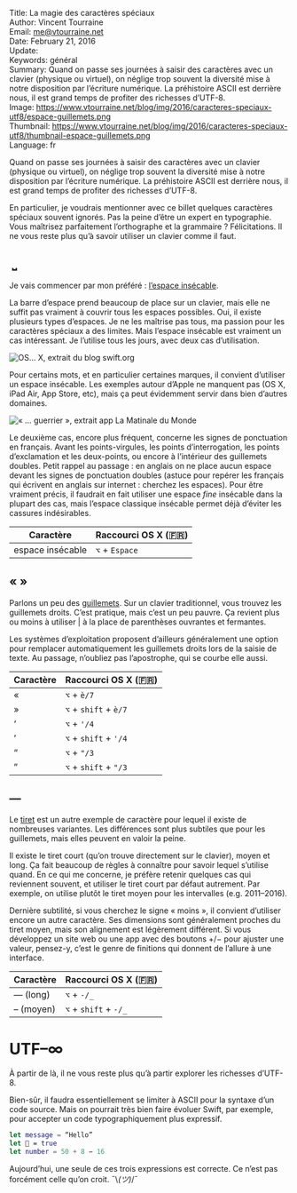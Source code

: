 Title:     La magie des caractères spéciaux  
Author:    Vincent Tourraine  
Email:     me@vtourraine.net  
Date:      February 21, 2016  
Update:   
Keywords:  général  
Summary:   Quand on passe ses journées à saisir des caractères avec un clavier (physique ou virtuel), on néglige trop souvent la diversité mise à notre disposition par l’écriture numérique. La préhistoire ASCII est derrière nous, il est grand temps de profiter des richesses d’UTF-8.  
Image:     https://www.vtourraine.net/blog/img/2016/caracteres-speciaux-utf8/espace-guillemets.png  
Thumbnail: https://www.vtourraine.net/blog/img/2016/caracteres-speciaux-utf8/thumbnail-espace-guillemets.png  
Language:  fr  


Quand on passe ses journées à saisir des caractères avec un clavier (physique ou virtuel), on néglige trop souvent la diversité mise à notre disposition par l’écriture numérique. La préhistoire ASCII est derrière nous, il est grand temps de profiter des richesses d’UTF-8.

En particulier, je voudrais mentionner avec ce billet quelques caractères spéciaux souvent ignorés. Pas la peine d’être un expert en typographie. Vous maîtrisez parfaitement l’orthographe et la grammaire ? Félicitations. Il ne vous reste plus qu’à savoir utiliser un clavier comme il faut.


##  ⎵

Je vais commencer par mon préféré : [l’espace insécable](https://fr.wikipedia.org/wiki/Espace_insécable).

La barre d’espace prend beaucoup de place sur un clavier, mais elle ne suffit pas vraiment à couvrir tous les espaces possibles. Oui, il existe plusieurs types d’espaces. Je ne les maîtrise pas tous, ma passion pour les caractères spéciaux a des limites. Mais l’espace insécable est vraiment un cas intéressant. Je l’utilise tous les jours, avec deux cas d’utilisation.

![_OS… X_, extrait du blog [swift.org](https://swift.org/blog/swift-ci/)](/blog/img/2016/caracteres-speciaux-utf8/espace-os-x.png)

Pour certains mots, et en particulier certaines marques, il convient d’utiliser un espace insécable. Les exemples autour d’Apple ne manquent pas (OS X, iPad Air, App Store, etc), mais ça peut évidemment servir dans bien d’autres domaines.

![_« … guerrier »_, extrait app [La Matinale du Monde](https://itunes.apple.com/app/la-matinale-du-monde/id973857028?mt=8)](/blog/img/2016/caracteres-speciaux-utf8/espace-guillemets.png)

Le deuxième cas, encore plus fréquent, concerne les signes de ponctuation en français. Avant les points-virgules, les points d’interrogation, les points d’exclamation et les deux-points, ou encore à l’intérieur des guillemets doubles. Petit rappel au passage : en anglais on ne place aucun espace devant les signes de ponctuation doubles (astuce pour repérer les français qui écrivent en anglais sur internet : cherchez les espaces). Pour être vraiment précis, il faudrait en fait utiliser une espace *fine* insécable dans la plupart des cas, mais l’espace classique insécable permet déjà d’éviter les cassures indésirables.

| Caractère        | Raccourci OS X (🇫🇷) |
| ---------------- | --------------------- |
| espace insécable | `⌥` + `Espace`        |


## « »

Parlons un peu des [guillemets](https://fr.wikipedia.org/wiki/Guillemet). Sur un clavier traditionnel, vous trouvez les guillemets droits. C’est pratique, mais c’est un peu pauvre. Ça revient plus ou moins à utiliser | à la place de parenthèses ouvrantes et fermantes.

Les systèmes d’exploitation proposent d’ailleurs généralement une option pour remplacer automatiquement les guillemets droits lors de la saisie de texte. Au passage, n’oubliez pas l’apostrophe, qui se courbe elle aussi.

| Caractère | Raccourci OS X (🇫🇷) |
| --------- | --------------------- |
| «         | `⌥` + `è/7`           |
| »         | `⌥` + `shift` + `è/7` |
| ‘         | `⌥` + `'/4`           |
| ’         | `⌥` + `shift` + `'/4` |
| “         | `⌥` + `"/3`           |
| ”         | `⌥` + `shift` + `"/3` |


## —

Le [tiret](https://fr.wikipedia.org/wiki/Tiret) est un autre exemple de caractère pour lequel il existe de nombreuses variantes. Les différences sont plus subtiles que pour les guillemets, mais elles peuvent en valoir la peine.

Il existe le tiret court (qu’on trouve directement sur le clavier), moyen et long. Ça fait beaucoup de règles à connaître pour savoir lequel s’utilise quand. En ce qui me concerne, je préfère retenir quelques cas qui reviennent souvent, et utiliser le tiret court par défaut autrement. Par exemple, on utilise plutôt le tiret moyen pour les intervalles (e.g. 2011–2016).

Dernière subtilité, si vous cherchez le signe « moins », il convient d’utiliser encore un autre caractère. Ses dimensions sont généralement proches du tiret moyen, mais son alignement est légèrement différent. Si vous développez un site web ou une app avec des boutons +/− pour ajuster une valeur, pensez-y, c’est le genre de finitions qui donnent de l’allure à une interface. 

| Caractère | Raccourci OS X (🇫🇷) |
| --------- | --------------------- |
| — (long)  | `⌥` + `-/_`           |
| – (moyen) | `⌥` + `shift` + `-/_` |


# UTF–∞

À partir de là, il ne vous reste plus qu’à partir explorer les richesses d’UTF-8.

Bien-sûr, il faudra essentiellement se limiter à ASCII pour la syntaxe d’un code source. Mais on pourrait très bien faire évoluer Swift, par exemple, pour accepter un code typographiquement plus expressif.

``` swift
let message = “Hello”
let 🤖 = true
let number = 50 + 8 − 16
```

Aujourd’hui, une seule de ces trois expressions est correcte. Ce n’est pas forcément celle qu’on croit. ¯\\_(ツ)_/¯ 
